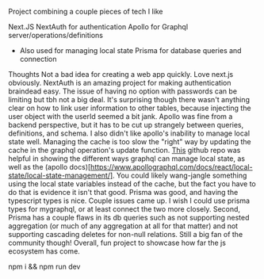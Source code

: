 Project combining a couple pieces of tech I like

Next.JS
NextAuth for authentication
Apollo for Graphql server/operations/definitions
* Also used for managing local state
Prisma for database queries and connection

Thoughts
Not a bad idea for creating a web app quickly. Love next.js obviously. NextAuth is an amazing project for making authentication braindead easy. The issue of having no option with passwords can be limiting but tbh not a big deal. It's surprising though there wasn't anything clear on how to link user information to other tables, because injecting the user object with the userId seemed a bit jank. Apollo was fine from a backend perspective, but it has to be cut up strangely between queries, definitions, and schema. I also didn't like apollo's inability to manage local state well. Managing the cache is too slow the "right" way by updating the cache in the graphql operation's update function. [This](https://github.com/apollographql/ac3-state-management-examples) github repo was helpful in showing the different ways graphql can manage local state, as well as the (apollo docs)[https://www.apollographql.com/docs/react/local-state/local-state-management/]. You could likely wang-jangle something using the local state variables instead of the cache, but the fact you have to do that is evidence it isn't that good. Prisma was good, and having the typescript types is nice. Couple issues came up. I wish I could use prisma types for mygraphql, or at least connect the two more closely. Second, Prisma has a couple flaws in its db queries such as not supporting nested aggregation (or much of any aggregation at all for that matter) and not supporting cascading deletes for non-null relations. Still a big fan of the community though! Overall, fun project to showcase how far the js ecosystem has come.

npm i && npm run dev